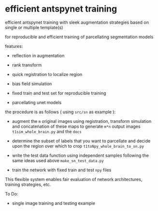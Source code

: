 # efficient antspynet training

efficient antspynet training with sleek augmentation strategies based on single or multiple template(s)

for reproducible and efficient training of parcellating segmentation models

features:

* reflection in augmentation

* rank transform

* quick registration to localize region

* bias field simulation

* fixed train and test set for reproducible training

* parcellating unet models

the procedure is as follows ( using `src/sn` as example ):

* augment the `m` original images using registration, transform simulation and concatenation of these maps to generate `m*n` output images `t1sim_whole_brain.py` and the `docs`

* determine the subset of labels that you want to parcellate and decide upon the region over which to crop `t1toNpy_whole_brain_to_sn.py`

* write the test data function using independent samples following the same ideas used above `make_sn_test_data.py`

* train the network with fixed train and test `npy` files

This flexible system enables fair evaluation of network architectures, training strategies, etc.

To Do:

* single image training and testing example

